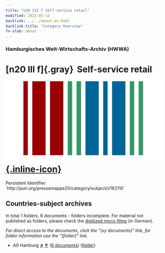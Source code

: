 ```yaml
---
title: "n20 III f Self-service retail"
modified: 2021-03-13
backlink: ../../about.en.html
backlink-title: "Category Overview"
fn-stub: about
---
```


### Hamburgisches Welt-Wirtschafts-Archiv (HWWA)

# [n20 III f]{.gray}&#8201; Self-service retail &#160; [![Wikidata](/images/Wikidata-logo.svg "Wikidata"){.inline-icon}](http://www.wikidata.org/entity/Q104710954)

<div class="hint">Persistent Identifier: `http://purl.org/pressemappe20/category/subject/i/182110`</div>







## Countries-subject archives





In total 1 folders, 6 documents - folders incomplete.
For material not published as folders, please check the [digitized micro-films](/film/h1_sh.de.html) (in German).

_For direct access to the documents, click the "(xy documents)" link, for folder information use the "(folder)" link._


- A9 Hamburg [**&nearr;**](../../../geo/i/140905/about.en.html "Hamburg (all folders)") [**&uarr;**](../../../geo/about.en.html#A9 "Country category system") (<a href="https://pm20.zbw.eu/iiifview/folder/sh/140905,182110" title="about: Hamburg : Self-service retail" target="_blank">6 documents</a>) ([folder](../../../../folder/sh/1409xx/140905/1821xx/182110/about.en.html))








